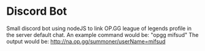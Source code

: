 # Discord Bot
Small discord bot using nodeJS to link OP.GG league of legends profile in the server default chat. 
An example command would be: "opgg mifsud"
The output would be: http://na.op.gg/summoner/userName=mifsud
